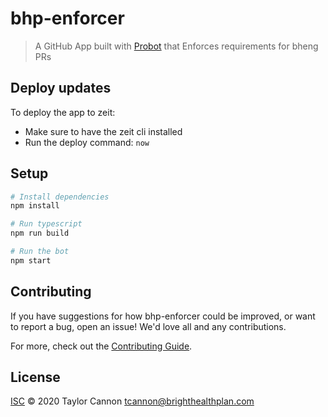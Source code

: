 # bhp-enforcer

> A GitHub App built with [Probot](https://github.com/probot/probot) that Enforces requirements for bheng PRs

## Deploy updates
To deploy the app to zeit:
- Make sure to have the zeit cli installed
- Run the deploy command: ```now```

## Setup

```sh
# Install dependencies
npm install

# Run typescript
npm run build

# Run the bot
npm start
```

## Contributing

If you have suggestions for how bhp-enforcer could be improved, or want to report a bug, open an issue! We'd love all and any contributions.

For more, check out the [Contributing Guide](CONTRIBUTING.md).

## License

[ISC](LICENSE) © 2020 Taylor Cannon <tcannon@brighthealthplan.com>
